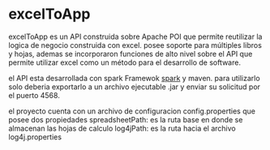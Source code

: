 # excelToApp
excelToApp es un API construida sobre Apache POI que permite reutilizar la logica de negocio construida con excel. posee soporte para múltiples libros y hojas, ademas se incorporaron funciones de alto nivel sobre el API que permite utilizar excel como un método para el desarrollo de software.

el API esta desarrollada con spark Framewok <a href="http://sparkjava.com/">spark</a> y maven. para utilizarlo solo deberia exportarlo a un archivo ejecutable .jar y enviar su solicitud por el puerto 4568.

el proyecto cuenta con un archivo de configuracion config.properties que posee dos propiedades
spreadsheetPath: es la ruta base en donde se almacenan las hojas de calculo
log4jPath: es la ruta hacia el archivo log4j.properties



